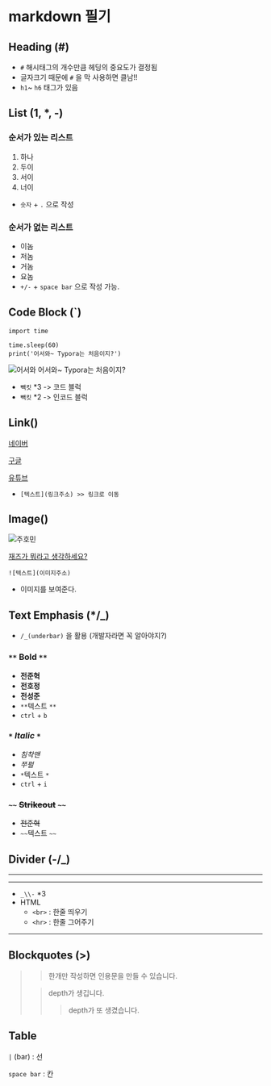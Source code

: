 # **markdown 필기**

## **Heading (#)**

- `#` 해시태그의 개수만큼 헤딩의 중요도가 결정됨
- 글자크기 때문에 `#` 을 막 사용하면 클남!!
- `h1`~ `h6` 태그가 있음

## **List (1, \*, -)**

### **순서가 있는 리스트**

1. 하나
2. 두이
3. 서이
4. 너이

- `숫자` + `.`  으로 작성

### **순서가 없는 리스트**

- 이놈
- 저놈
- 거놈
- 요놈
- `+/-` + `space bar` 으로 작성 가능.

## **Code Block (`)**

```어서와~
import time

time.sleep(60)
print('어서와~ Typora는 처음이지?')
```

![어서와](https://jjalbang.today/jjv1q2.jpg) 어서와~ Typora는 처음이지?

- `빽킷` *3 -> 코드 블럭
- `빽킷` *2 -> 인코드 블럭

## **Link()**

[네이버](https://www.naver.com/)

[구글](https://www.google.com/)

[유튜브](https://www.youtube.com/)

- ```
  [텍스트](링크주소) >> 링크로 이동

## **Image()** 

![주호민](https://pbs.twimg.com/profile_images/1119172481653149696/hUzsqa_X_400x400.png) 

[재즈가 뭐라고 생각하세요?](https://www.youtube.com/shorts/18OYMT2qUSY)



```쭈펄
![텍스트](이미지주소)
```

- 이미지를 보여준다.

## **Text Emphasis (\*/_)**

- `/_(underbar)` 을 활용 (개발자라면 꼭 알아야지?)

###  `**` **Bold** `**`

- **전준혁**
- **전호정**
- **전성준**
- `**`텍스트 `**`
- `ctrl` + `b`

### `*` *Italic* `*`

- *침착맨*
- *쭈펄*
- `*`텍스트 `*`
- `ctrl` + `i`

### `~~` ~~Strikeout~~ `~~`

- ~~전준혁~~
- `~~`텍스트 `~~`

## **Divider (-/_)**

------

------

- `_\\-` *3
- HTML
  - `<br>` : 한줄 띄우기
  - `<hr>` : 한줄 그어주기

------

## **Blockquotes (>)**

> > 한개만 작성하면 인용문을 만들 수 있습니다.
>
> > depth가 생깁니다.
> >
> > > depth가 또 생겼습니다.

## **Table**

`|` (bar) : 선

`space bar` : 칸